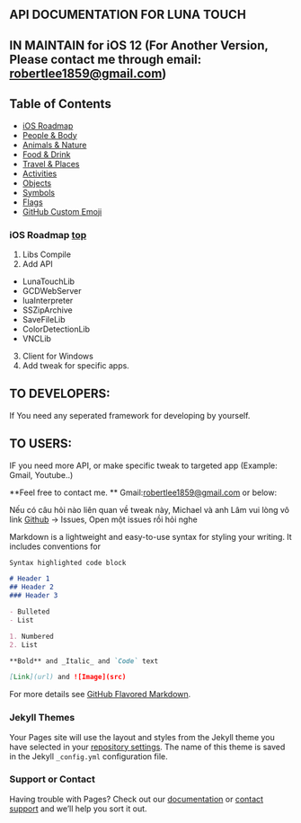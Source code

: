## API DOCUMENTATION FOR LUNA TOUCH
## IN MAINTAIN for iOS 12 (For Another Version, Please contact me through email: robertlee1859@gmail.com)



## Table of Contents

- [iOS Roadmap](#smileys--emotion)
- [People & Body](#people--body)
- [Animals & Nature](#animals--nature)
- [Food & Drink](#food--drink)
- [Travel & Places](#travel--places)
- [Activities](#activities)
- [Objects](#objects)
- [Symbols](#symbols)
- [Flags](#flags)
- [GitHub Custom Emoji](#github-custom-emoji)


### iOS Roadmap [top](#smileys--emotion)
1. Libs Compile
2. Add API
  - LunaTouchLib
  - GCDWebServer
  - luaInterpreter 
  - SSZipArchive
  - SaveFileLib
  - ColorDetectionLib
  - VNCLib
3. Client for Windows
4. Add tweak for specific apps.


## TO DEVELOPERS:
If You need any seperated framework for developing by yourself. 
## TO USERS:
IF you need more API, or make specific tweak to targeted app (Example: Gmail, Youtube..)

**Feel free to contact me. ** Gmail:robertlee1859@gmail.com or below: 

Nếu có câu hỏi nào liên quan về tweak này, Michael và anh Lâm vui lòng vô link [Github](https://github.com/mezii/LunaTouch) -> Issues, Open một issues rồi hỏi nghe




Markdown is a lightweight and easy-to-use syntax for styling your writing. It includes conventions for

```markdown
Syntax highlighted code block

# Header 1
## Header 2
### Header 3

- Bulleted
- List

1. Numbered
2. List

**Bold** and _Italic_ and `Code` text

[Link](url) and ![Image](src)
```

For more details see [GitHub Flavored Markdown](https://guides.github.com/features/mastering-markdown/).

### Jekyll Themes

Your Pages site will use the layout and styles from the Jekyll theme you have selected in your [repository settings](https://github.com/mezii/LunaTouch/settings). The name of this theme is saved in the Jekyll `_config.yml` configuration file.

### Support or Contact

Having trouble with Pages? Check out our [documentation](https://help.github.com/categories/github-pages-basics/) or [contact support](https://github.com/contact) and we’ll help you sort it out.
